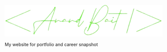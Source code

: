 <p align="center">
  <img alt="Anand Bait" src="https://github.com/anandbait/anandbait.github.io/blob/main/sign-logo-green-removebg.png?raw=true">
</p>
My website for portfolio and career snapshot
